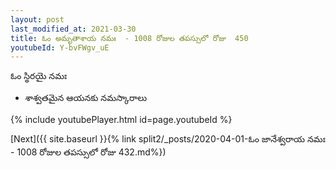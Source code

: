 ```yaml
---
layout: post
last_modified_at: 2021-03-30
title: ఓం అమృతాశాయ నమః  - 1008 రోజుల తపస్సులో రోజు  450
youtubeId: Y-bvFWgv_uE
---
```

 
 
 ఓం స్థిరయై నమః  
 
 - శాశ్వతమైన ఆయనకు నమస్కారాలు 
 
  
 
  
 
 
 
 
 
 


{% include youtubePlayer.html id=page.youtubeId %}
 
[Next]({{ site.baseurl }}{% link  split2/_posts/2020-04-01-ఓం జానేశ్వరాయ నమః  - 1008 రోజుల తపస్సులో రోజు  432.md%})
 
